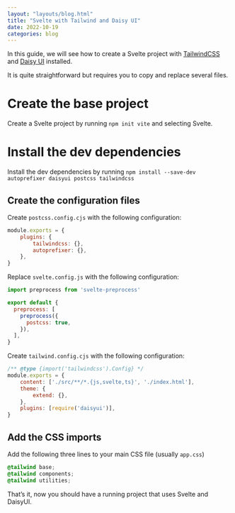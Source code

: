 ```yaml
---
layout: "layouts/blog.html"
title: "Svelte with Tailwind and Daisy UI"
date: 2022-10-19
categories: blog
---
```

In this guide, we will see how to create a Svelte project with [TailwindCSS](https://tailwindcss.com/) and [Daisy UI](https://daisyui.com/) installed.

It is quite straightforward but requires you to copy and replace several files.

# Create the base project

Create a Svelte project by running `npm init vite` and selecting Svelte.

# Install the dev dependencies

Install the dev dependencies by running `npm install --save-dev autoprefixer daisyui postcss tailwindcss`

## Create the configuration files

Create `postcss.config.cjs` with the following configuration:

```jsx
module.exports = {
    plugins: {
        tailwindcss: {},
        autoprefixer: {},
    },
}
```

Replace `svelte.config.js` with the following configuration:

```jsx
import preprocess from 'svelte-preprocess'

export default {
  preprocess: [
    preprocess({
      postcss: true,
    }),
  ],
}
```

Create `tailwind.config.cjs` with the following configuration:

```jsx
/** @type {import('tailwindcss').Config} */
module.exports = {
    content: ['./src/**/*.{js,svelte,ts}', './index.html'],
    theme: {
        extend: {},
    },
    plugins: [require('daisyui')],
}
```

## Add the CSS imports

Add the following three lines to your main CSS file (usually `app.css`)

```css
@tailwind base;
@tailwind components;
@tailwind utilities;
```

That’s it, now you should have a running project that uses Svelte and DaisyUI.
